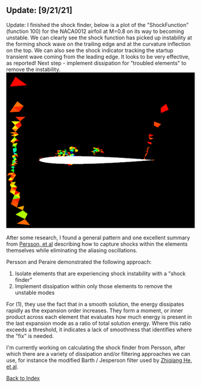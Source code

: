 ## Update: [9/21/21]

Update: I finished the shock finder, below is a plot of the "ShockFunction" (function 100) for the NACA0012 airfoil at M=0.8
on its way to becoming unstable. We can clearly see the shock function has picked up instability at the forming shock wave on
the trailing edge and at the curvature inflection on the top. We can also see the shock indicator tracking the startup
transient wave coming from the leading edge. It looks to be very effective, as reported! Next step - implement dissipation
for "troubled elements" to remove the instability.
![](../images/shock-finder-naca-m0.8.PNG)

After some research, I found a general pattern and one excellent summary from 
[Persson, et al](../research/filters_and_flux_limiters/PerssonPeraire_ShockCapturing.pdf)
describing how to capture shocks within the elements themselves while eliminating the aliasing oscillations.

Persson and Peraire demonstrated the following approach:
1) Isolate elements that are experiencing shock instability with a "shock finder"
2) Implement dissipation within only those elements to remove the unstable modes

For (1), they use the fact that in a smooth solution, the energy dissipates rapidly as the expansion order increases. They
form a moment, or inner product across each element that evaluates how much energy is present in the last expansion mode as a
ratio of total solution energy. Where this ratio exceeds a threshold, it indicates a lack of smoothness that identifies where
the "fix" is needed.

I'm currently working on calculating the shock finder from Persson, after which there are a variety of dissipation and/or
filtering approaches we can use, for instance the modified Barth / Jesperson filter used by 
[Zhiqiang He, et al](../research/filters_and_flux_limiters/Zhiqiang-He-Barth-Jesperson-limiter.pdf).

[Back to Index](../NOTES_Index.md)
